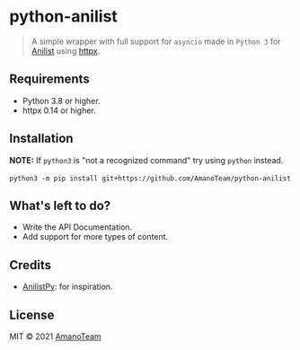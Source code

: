 # python-anilist

> A simple wrapper with full support for `asyncio` made in `Python 3` for [Anilist](//anilist.co) using [httpx](//github.com/encode/httpx).

## Requirements

- Python 3.8 or higher.
- httpx 0.14 or higher.

## Installation

**NOTE:** If `python3` is "not a recognized command" try using `python` instead.<br>
<br>
`python3 -m pip install git+https://github.com/AmanoTeam/python-anilist`<br>

## What's left to do?

- Write the API Documentation.
- Add support for more types of content.

## Credits

* [AnilistPy](//github.com/anilistpy/anilistpy): for inspiration.

## License

MIT © 2021 [AmanoTeam](//github.com/AmanoTeam)